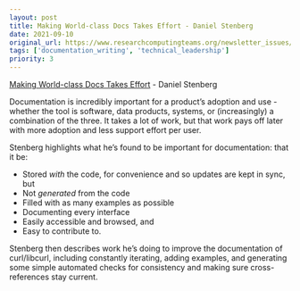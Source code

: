 ```yaml
---
layout: post
title: Making World-class Docs Takes Effort - Daniel Stenberg
date: 2021-09-10
original_url: https://www.researchcomputingteams.org/newsletter_issues/0091
tags: ['documentation_writing', 'technical_leadership']
priority: 3
---
```


<!-- markdownlint-disable MD033 -->
<!-- markdownlint-disable MD041 -->
<!-- markdownlint-disable MD049 -->

[Making World-class Docs Takes Effort](https://daniel.haxx.se/blog/2021/09/04/making-world-class-docs-takes-effort/) - Daniel Stenberg

Documentation is incredibly important for a product’s adoption and use - whether the tool is software, data products, systems, or (increasingly) a combination of the three. It takes a lot of work, but that work pays off later with more adoption and less support effort per user.

Stenberg highlights what he’s found to be important for documentation: that it be:

-   Stored _with_ the code, for convenience and so updates are kept in sync, but
-   Not _generated_ from the code
-   Filled with as many examples as possible
-   Documenting every interface
-   Easily accessible and browsed, and
-   Easy to contribute to.

Stenberg then describes work he’s doing to improve the documentation of curl/libcurl, including constantly iterating, adding examples, and generating some simple automated checks for consistency and making sure cross-references stay current.